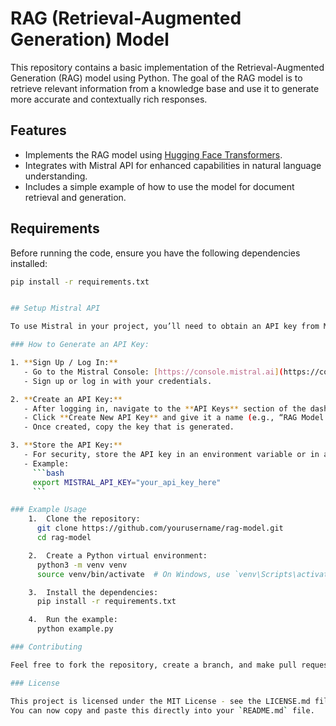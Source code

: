 # RAG (Retrieval-Augmented Generation) Model

This repository contains a basic implementation of the Retrieval-Augmented Generation (RAG) model using Python. The goal of the RAG model is to retrieve relevant information from a knowledge base and use it to generate more accurate and contextually rich responses.

## Features

- Implements the RAG model using [Hugging Face Transformers](https://huggingface.co/).
- Integrates with Mistral API for enhanced capabilities in natural language understanding.
- Includes a simple example of how to use the model for document retrieval and generation.

## Requirements

Before running the code, ensure you have the following dependencies installed:

```bash
pip install -r requirements.txt


## Setup Mistral API

To use Mistral in your project, you’ll need to obtain an API key from Mistral’s Console.

### How to Generate an API Key:

1. **Sign Up / Log In:**
   - Go to the Mistral Console: [https://console.mistral.ai](https://console.mistral.ai).
   - Sign up or log in with your credentials.

2. **Create an API Key:**
   - After logging in, navigate to the **API Keys** section of the dashboard.
   - Click **Create New API Key** and give it a name (e.g., “RAG Model API Key”).
   - Once created, copy the key that is generated.

3. **Store the API Key:**
   - For security, store the API key in an environment variable or in a `.env` file.
   - Example:
     ```bash
     export MISTRAL_API_KEY="your_api_key_here"
     ```

### Example Usage
	1.	Clone the repository:
      git clone https://github.com/yourusername/rag-model.git
      cd rag-model

	2.	Create a Python virtual environment:
      python3 -m venv venv
      source venv/bin/activate  # On Windows, use `venv\Scripts\activate`

	3.	Install the dependencies:
      pip install -r requirements.txt

	4.	Run the example:
      python example.py

### Contributing

Feel free to fork the repository, create a branch, and make pull requests. If you encounter any issues or have suggestions, please open an issue in the issue tracker.

### License

This project is licensed under the MIT License - see the LICENSE.md file for details.
You can now copy and paste this directly into your `README.md` file.
